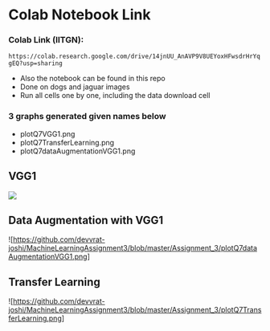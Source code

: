 # Colab Notebook Link
### Colab Link (IITGN):
``` https://colab.research.google.com/drive/14jnUU_AnAVP9V8UEYoxHFwsdrHrYqgEQ?usp=sharing ```
- Also the notebook can be found in this repo
- Done on dogs and jaguar images
- Run all cells one by one, including the data download cell

### 3 graphs generated given names below
- plotQ7VGG1.png
- plotQ7TransferLearning.png
- plotQ7dataAugmentationVGG1.png

## VGG1
![](https://github.com/devvrat-joshi/MachineLearningAssignment3/blob/master/Assignment_3/plotQ7VGG1.png)

## Data Augmentation with VGG1
![https://github.com/devvrat-joshi/MachineLearningAssignment3/blob/master/Assignment_3/plotQ7dataAugmentationVGG1.png]

## Transfer Learning
![https://github.com/devvrat-joshi/MachineLearningAssignment3/blob/master/Assignment_3/plotQ7TransferLearning.png]